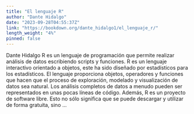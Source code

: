 ```yaml
---
title: "El lenguaje R"
author: "Dante Hidalgo"
date: "2023-09-28T04:55:37Z"
link: "https://bookdown.org/dante_hidalgo1/el_lenguaje_r/"
length_weight: "4%"
pinned: false
---
```


Dante Hidalgo R es un lenguaje de programación que permite realizar análisis de datos escribiendo scripts y funciones. R es un lenguaje interactivo orientado a objetos, este ha sido diseñado por estadísticos para los estadísticos. El lenguaje proporciona objetos, operadores y funciones que hacen que el proceso de exploración, modelado y visualización de datos sea natural. Los análisis completos de datos a menudo pueden ser representados en unas pocas líneas de código. Además, R es un proyecto de software libre. Esto no sólo significa que se puede descargar y utilizar de forma gratuita, sino ...
